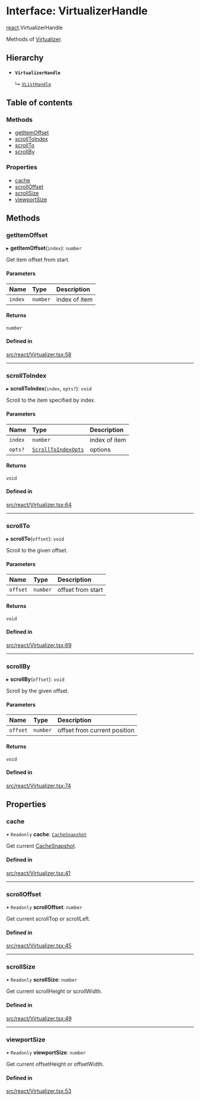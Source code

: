 # Interface: VirtualizerHandle

[react](../modules/react.md).VirtualizerHandle

Methods of [Virtualizer](../modules/react.md#virtualizer).

## Hierarchy

- **`VirtualizerHandle`**

  ↳ [`VListHandle`](react.VListHandle.md)

## Table of contents

### Methods

- [getItemOffset](react.VirtualizerHandle.md#getitemoffset)
- [scrollToIndex](react.VirtualizerHandle.md#scrolltoindex)
- [scrollTo](react.VirtualizerHandle.md#scrollto)
- [scrollBy](react.VirtualizerHandle.md#scrollby)

### Properties

- [cache](react.VirtualizerHandle.md#cache)
- [scrollOffset](react.VirtualizerHandle.md#scrolloffset)
- [scrollSize](react.VirtualizerHandle.md#scrollsize)
- [viewportSize](react.VirtualizerHandle.md#viewportsize)

## Methods

### getItemOffset

▸ **getItemOffset**(`index`): `number`

Get item offset from start.

#### Parameters

| Name | Type | Description |
| :------ | :------ | :------ |
| `index` | `number` | index of item |

#### Returns

`number`

#### Defined in

[src/react/Virtualizer.tsx:58](https://github.com/inokawa/virtua/blob/d9151a8bfd63d70efa33fb4fc5730732e6ee0bde/src/react/Virtualizer.tsx#L58)

___

### scrollToIndex

▸ **scrollToIndex**(`index`, `opts?`): `void`

Scroll to the item specified by index.

#### Parameters

| Name | Type | Description |
| :------ | :------ | :------ |
| `index` | `number` | index of item |
| `opts?` | [`ScrollToIndexOpts`](react.ScrollToIndexOpts.md) | options |

#### Returns

`void`

#### Defined in

[src/react/Virtualizer.tsx:64](https://github.com/inokawa/virtua/blob/d9151a8bfd63d70efa33fb4fc5730732e6ee0bde/src/react/Virtualizer.tsx#L64)

___

### scrollTo

▸ **scrollTo**(`offset`): `void`

Scroll to the given offset.

#### Parameters

| Name | Type | Description |
| :------ | :------ | :------ |
| `offset` | `number` | offset from start |

#### Returns

`void`

#### Defined in

[src/react/Virtualizer.tsx:69](https://github.com/inokawa/virtua/blob/d9151a8bfd63d70efa33fb4fc5730732e6ee0bde/src/react/Virtualizer.tsx#L69)

___

### scrollBy

▸ **scrollBy**(`offset`): `void`

Scroll by the given offset.

#### Parameters

| Name | Type | Description |
| :------ | :------ | :------ |
| `offset` | `number` | offset from current position |

#### Returns

`void`

#### Defined in

[src/react/Virtualizer.tsx:74](https://github.com/inokawa/virtua/blob/d9151a8bfd63d70efa33fb4fc5730732e6ee0bde/src/react/Virtualizer.tsx#L74)

## Properties

### cache

• `Readonly` **cache**: [`CacheSnapshot`](react.CacheSnapshot.md)

Get current [CacheSnapshot](react.CacheSnapshot.md).

#### Defined in

[src/react/Virtualizer.tsx:41](https://github.com/inokawa/virtua/blob/d9151a8bfd63d70efa33fb4fc5730732e6ee0bde/src/react/Virtualizer.tsx#L41)

___

### scrollOffset

• `Readonly` **scrollOffset**: `number`

Get current scrollTop or scrollLeft.

#### Defined in

[src/react/Virtualizer.tsx:45](https://github.com/inokawa/virtua/blob/d9151a8bfd63d70efa33fb4fc5730732e6ee0bde/src/react/Virtualizer.tsx#L45)

___

### scrollSize

• `Readonly` **scrollSize**: `number`

Get current scrollHeight or scrollWidth.

#### Defined in

[src/react/Virtualizer.tsx:49](https://github.com/inokawa/virtua/blob/d9151a8bfd63d70efa33fb4fc5730732e6ee0bde/src/react/Virtualizer.tsx#L49)

___

### viewportSize

• `Readonly` **viewportSize**: `number`

Get current offsetHeight or offsetWidth.

#### Defined in

[src/react/Virtualizer.tsx:53](https://github.com/inokawa/virtua/blob/d9151a8bfd63d70efa33fb4fc5730732e6ee0bde/src/react/Virtualizer.tsx#L53)
